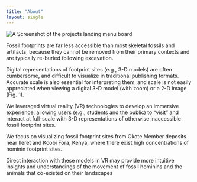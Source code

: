 ```yaml
---
title: "About"
layout: single
---
```


![A Screenshot of the projects landing menu board](/images/table-layout.jpg)

Fossil footprints are far less accessible than most skeletal fossils and artifacts, because they cannot be removed from their primary contexts and are typically re-buried following excavation.

Digital representations of footprint sites (e.g., 3-D models) are often cumbersome, and difficult to visualize in traditional publishing formats.
Accurate scale is also essential for interpreting them, and scale is not easily appreciated when viewing a digital 3-D model (with zoom) or a 2-D image (Fig. 1). 

We leveraged virtual reality (VR) technologies to develop an immersive experience, allowing users (e.g., students and the public) to “visit” and interact at full-scale with 3-D representations of otherwise inaccessible fossil footprint sites.

We focus on visualizing fossil footprint sites from Okote Member deposits near Ileret and Koobi Fora, Kenya, where there exist high concentrations of hominin footprint sites.

Direct interaction with these models in VR may provide more intuitive insights and understandings of the movement of fossil hominins and the animals that co-existed on their landscapes
